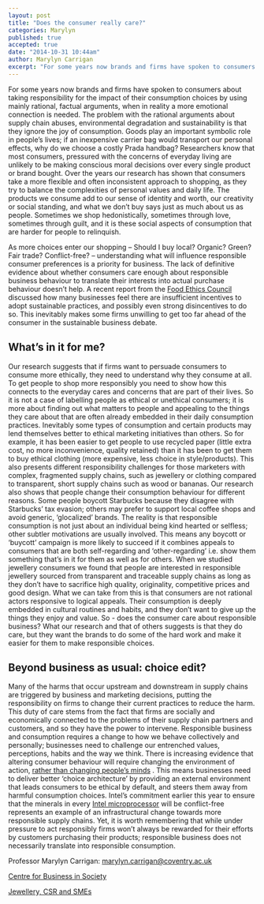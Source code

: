 ```yaml
---
layout: post
title: "Does the consumer really care?"
categories: Marylyn
published: true
accepted: true
date: "2014-10-31 10:44am"
author: Marylyn Carrigan
excerpt: "For some years now brands and firms have spoken to consumers about taking responsibility for the impact of their consumption choices by using mainly rational, factual arguments, when in reality a more emotional connection is needed."
---
```


For some years now brands and firms have spoken to consumers about taking responsibility for the impact of their consumption choices by using mainly rational, factual arguments, when in reality a more emotional connection is needed. The problem with the rational arguments about supply chain abuses, environmental degradation and sustainability is that they ignore the joy of consumption. Goods play an important symbolic role in people’s lives; if an inexpensive carrier bag would transport our personal effects, why do we choose a costly Prada handbag? Researchers know that most consumers, pressured with the concerns of everyday living are unlikely to be making conscious moral decisions over every single product or brand bought. Over the years our research has shown that consumers take a more flexible and often inconsistent approach to shopping, as they try to balance the complexities of personal values and daily life.  The products we consume add to our sense of identity and worth, our creativity or social standing, and what we don’t buy says just as much about us as people. Sometimes we shop hedonistically, sometimes through love, sometimes through guilt, and it is these social aspects of consumption that are harder for people to relinquish.

As more choices enter our shopping – Should I buy local? Organic? Green? Fair trade? Conflict-free? – understanding what will influence responsible consumer preferences is a priority for business. The lack of definitive evidence about whether consumers care enough about responsible business behaviour to translate their interests into actual purchase behaviour doesn’t help. A recent report from the [Food Ethics Council](http://www.foodethicscouncil.org/power/beyond-business-as-usual.html)  discussed how many businesses feel there are insufficient incentives to adopt sustainable practices, and possibly even strong disincentives to do so. This inevitably makes some firms unwilling to get too far ahead of the consumer in the sustainable business debate. 

## What’s in it for me?
Our research suggests that if firms want to persuade consumers to consume more ethically, they need to understand why they consume at all.  To get people to shop more responsibly you need to show how this connects to the everyday cares and concerns that are part of their lives. So it is not a case of labelling people as ethical or unethical consumers; it is more about finding out what matters to people and appealing to the things they care about that are often already embedded in their daily consumption practices. Inevitably some types of consumption and certain products may lend themselves better to ethical marketing initiatives than others. So for example, it has been easier to get people to use recycled paper (little extra cost, no more inconvenience, quality retained) than it has been to get them to buy ethical clothing (more expensive, less choice in style/products). This also presents different responsibility challenges for those marketers with complex, fragmented supply chains, such as jewellery or clothing compared to transparent, short supply chains such as wood or bananas. 
Our research also shows that people change their consumption behaviour for different reasons. Some people boycott Starbucks because they disagree with Starbucks’ tax evasion; others may prefer to support local coffee shops and avoid generic, ‘glocalized’ brands. The reality is that responsible consumption is not just about an individual being kind hearted or selfless; other subtler motivations are usually involved.  This means any boycott or ‘buycott’ campaign is more likely to succeed if it combines appeals to consumers that are both self-regarding and ‘other-regarding’ i.e. show them something that’s in it for them as well as for others. When we studied jewellery consumers we found that people are interested in responsible jewellery sourced from transparent and traceable supply chains as long as they don’t have to sacrifice high quality, originality, competitive prices and good design. What we can take from this is that consumers are not rational actors responsive to logical appeals. Their consumption is deeply embedded in cultural routines and habits, and they don’t want to give up the things they enjoy and value. So - does the consumer care about responsible business? What our research and that of others suggests is that they do care, but they want the brands to do some of the hard work and make it easier for them to make responsible choices.

## Beyond business as usual: choice edit?
Many of the harms that occur upstream and downstream in supply chains are triggered by business and marketing decisions, putting the responsibility on firms to change their current practices to reduce the harm. This duty of care stems from the fact that firms are socially and economically connected to the problems of their supply chain partners and customers, and so they have the power to intervene. Responsible business and consumption requires a change to how we behave collectively and personally; businesses need to challenge our entrenched values, perceptions, habits and the way we think. There is increasing evidence that altering consumer behaviour will require changing the environment of action, [rather than changing people’s minds](http://www.discoversociety.org/2013/10/01/sustainable-consumption-and-behaviour-change/) . This means businesses need to deliver better ‘choice architecture’ by providing an external environment that leads consumers to be ethical by default, and steers them away from harmful consumption choices. Intel’s commitment earlier this year to ensure that the minerals in every [Intel microprocessor](http://www.theguardian.com/sustainable-business/intel-conflict-minerals-ces-congo-electronics) will be conflict-free represents an example of an infrastructural change towards more responsible supply chains. Yet, it is worth remembering that while under pressure to act responsibly firms won’t always be rewarded for their efforts by customers purchasing their products; responsible business does not necessarily translate into responsible consumption.

Professor Marylyn Carrigan: marylyn.carrigan@coventry.ac.uk

[Centre for Business in Society](http://explore.coventry.ac.uk/centre/centre-business-society/)

[Jewellery, CSR and SMEs](http://jewellerysmes.wordpress.com/)
